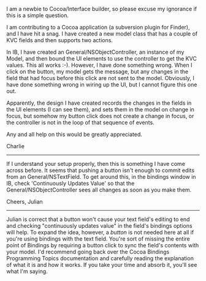 


I am a newbie to Cocoa/Interface builder, so please excuse my ignorance if this is a simple question.

I am contributing to a Cocoa application (a subversion plugin for Finder), and I have hit a snag.  I have created a new model class that has a couple of KVC fields and then supports two actions.

In IB, I have created an General/NSObjectController, an instance of my Model, and then bound the UI elements to use the controller to get the KVC values.  This all works :-).  However, I have done something wrong.  When I click on the button, my model gets the message, but any changes in the field that had focus before this click are not sent to the model. Obviously, I have done something wrong in wiring up the UI, but I cannot figure this one out.

Apparently, the design I have created records the changes in the fields in the UI elements (I can see them), and sets them in the model on change in focus, but somehow my button click does not create a change in focus, or the controller is not in the loop of that sequence of events.

Any and all help on this would be greatly appreciated.

Charlie

----
If I understand your setup properly, then this is something I have come across before. It seems that pushing a button isn't enough to commit edits from an General/NSTextField. To get around this, in the bindings window in IB, check 'Continuously Updates Value' so that the General/NSObjectController sees all changes as soon as you make them.

Cheers, Julian

 ----

Julian is correct that a button won't cause your text field's editing to end and checking "continuously updates value" in the field's bindings options will help. To expand the idea, however, a *button* is not needed here at all if you're using bindings with the text field. You're sort of missing the entire point of Bindings by requiring a button click to sync the field's contents with your model. I'd recommend going back over the Cocoa Bindings Programming Topics documentation and carefully reading the explanation of what it is and how it works. If you take your time and absorb it, you'll see what I'm saying.
